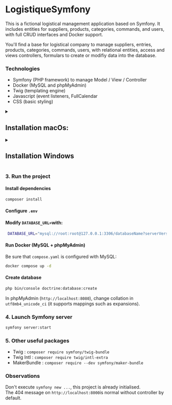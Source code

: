 # LogistiqueSymfony

This is a fictional logistical management application based on Symfony.
It includes entities for suppliers, products, categories, commands, and users, with full CRUD interfaces and Docker support.

You'll find a base for logistical company to manage suppliers, entries, products, categories, commands, users, 
with relational entities, access and views controllers, formulars to create or modifiy data into the database.

### Technologies

  - Symfony (PHP framework) to manage Model / View / Controller</li>
  - Docker (MySQL and phpMyAdmin)</li>
  - Twig (templating engine)</li>
  - Javascript (event listeners, FullCalendar</li>
  - CSS (basic styling)</li>

<details>
<summary><h2>Installation macOs:</h2></summary>

### 1. Clone this project

```bash
https://github.com/Durock95/LogistiqueSymfony.git
```
### 2. Install necessary tools

#### Homebrew

```bash
/bin/bash -c "$(curl -fsSL https://raw.githubusercontent.com/Homebrew/install/HEAD/install.sh)"
```
#### PHP

```bash
brew install php
php --version
```

#### Composer

```bash
brew install composer
composer --version
```
#### Symfony CLI

```bash
brew install symfony-cli/tap/symfony-cli
symfony -V
```
</details>
<details>
  <summary><h2>Installation Windows</h2></summary>
  
  ### 1. Clone this project

```bash
https://github.com/Durock95/LogistiqueSymfony.git
```
### 2. Install necessary tools

#### PHP

Download the PHP zip tree (CLI)
```bash
https://windows.php.net/download
```
Unzip it in an empty directory.
Add the directory path.
Dupplicate `php.ini-development` and rename it in `php.ini`.
In the `php.ini` file, activate extensions such as:<br>
- `extensions=pdo_mysql`
- `extension=zip`

Get the version:
```bash
php --version
```

#### Composer

Download the installer: `https://getcomposer.org/download`
Execute installer (with addition to the path).
Get the version:
```bash
composer --version
```

#### Symfony CLI

Download the zipped binary Symfony CLI (amd64) : `https://symfony.com/download`
Unzip it in an empty directory.
Add the directory path.
Get the version:
```bash
symfony -V
```
</details>

### 3. Run the project

#### Install dependencies

```bash
composer install
```
#### Configure `.env`

#### Modify `DATABASE_URL=`with:
```bash
 DATABASE_URL="mysql://root:root@127.0.0.1:3306/databaseName?serverVersion=9.2.0&charset=utf8mb4"
```

#### Run Docker (MySQL + phpMyAdmin)

Be sure that `compose.yaml` is configured with MySQL:
```bash
docker compose up -d
```

#### Create database

```bash
php bin/console doctrine:database:create
```
In phpMyAdmin (`http://localhost:8080`), change collation in `utf8mb4_unicode_ci` (it supports mappings such as expansions).

### 4. Launch Symfony server

```bash
symfony server:start
```

### 5. Other useful packages

- Twig : `composer require symfony/twig-bundle`<br>
- Twig Intl : `composer require twig/intl-extra`<br>
- MakerBundle : `composer require --dev symfony/maker-bundle`

<h3>Observations</h3>

Don't execute `symfony new ...`, this project is already initialised.<br>
The 404 message on `http://localhost:8000`is normal without controller by default.
